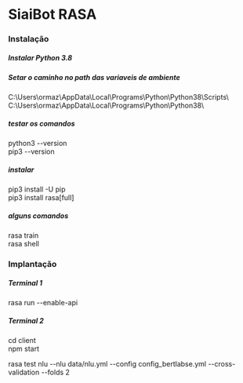 
# SiaiBot RASA

### Instalação

##### Instalar Python 3.8
##### Setar o caminho no path das variaveis de ambiente
C:\Users\ormaz\AppData\Local\Programs\Python\Python38\Scripts\ <br>
C:\Users\ormaz\AppData\Local\Programs\Python\Python38\
##### testar os comandos
python3 --version <br>
pip3 --version
##### instalar
pip3 install -U pip <br>
pip3 install rasa[full]
##### alguns comandos
rasa train <br>
rasa shell

### Implantação

##### Terminal 1
rasa run --enable-api

##### Terminal 2
cd client <br>
npm start

rasa test nlu --nlu data/nlu.yml --config config_bertlabse.yml --cross-validation --folds 2 
